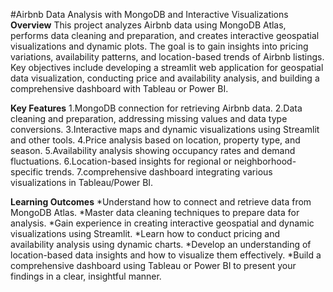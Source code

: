 #Airbnb Data Analysis with MongoDB and Interactive Visualizations
**Overview**
This project analyzes Airbnb data using MongoDB Atlas, performs data cleaning and preparation, and creates interactive geospatial visualizations and dynamic plots. The goal is to gain insights into pricing variations, availability patterns, and location-based trends of Airbnb listings. Key objectives include developing a streamlit web application for geospatial data visualization, conducting price and availability analysis, and building a comprehensive dashboard with Tableau or Power BI.

**Key Features**
1.MongoDB connection for retrieving Airbnb data.
2.Data cleaning and preparation, addressing missing values and data type conversions.
3.Interactive maps and dynamic visualizations using Streamlit and other tools.
4.Price analysis based on location, property type, and season.
5.Availability analysis showing occupancy rates and demand fluctuations.
6.Location-based insights for regional or neighborhood-specific trends.
7.comprehensive dashboard integrating various visualizations in Tableau/Power BI.

**Learning Outcomes**
*Understand how to connect and retrieve data from MongoDB Atlas.
*Master data cleaning techniques to prepare data for analysis.
*Gain experience in creating interactive geospatial and dynamic visualizations using Streamlit.
*Learn how to conduct pricing and availability analysis using dynamic charts.
*Develop an understanding of location-based data insights and how to visualize them effectively.
*Build a comprehensive dashboard using Tableau or Power BI to present your findings in a clear, insightful manner.

